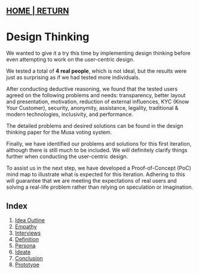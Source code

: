 ## [HOME | RETURN](https://github.com/plexoio/musa/blob/main/README.md)

# Design Thinking
We wanted to give it a try this time by implementing design thinking before even attempting to work on the user-centric design.

We tested a total of **4 real people**, which is not ideal, but the results were just as surprising as if we had tested more individuals.

After conducting deductive reasoning, we found that the tested users agreed on the following problems and needs: transparency, better layout and presentation, motivation, reduction of external influences, KYC (Know Your Customer), security, anonymity, assistance, legality, traditional & modern technologies, inclusivity, and performance.

The detailed problems and desired solutions can be found in the design thinking paper for the Musa voting system.

Finally, we have identified our problems and solutions for this first iteration, although there is still much to be included. We will definitely clarify things further when conducting the user-centric design.

To assist us in the next step, we have developed a Proof-of-Concept (PoC) mind map to illustrate what is expected for this iteration. Adhering to this will guarantee that we are meeting the expectations of real users and solving a real-life problem rather than relying on speculation or imagination.

## Index

1. [Idea Outline](https://github.com/plexoio/musa/blob/main/documentation/readme/design-thinking/idea-outline.md)
2. [Empathy](https://github.com/plexoio/musa/blob/main/documentation/readme/design-thinking/the-process.md)
3. [Interviews](https://github.com/plexoio/musa/blob/main/documentation/readme/design-thinking/personas.md)
4. [Definition](https://github.com/plexoio/musa/blob/main/documentation/readme/design-thinking/define.md)
5. [Persona](https://github.com/plexoio/musa/blob/main/documentation/readme/design-thinking/persona.md)
6. [Ideate](https://github.com/plexoio/musa/blob/main/documentation/readme/design-thinking/ideate.md)
7. [Conclusion](https://github.com/plexoio/musa/blob/main/documentation/readme/design-thinking/conclusion.md)
8. [Prototype](https://github.com/plexoio/musa/blob/main/documentation/readme/design-thinking/prototype.md)